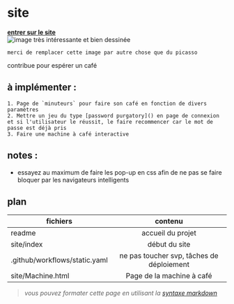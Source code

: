 # site  

**[entrer sur le site](site/index.html)**  
![image très intéressante et bien dessinée](site/ressources/favicon/android-icon-192x192.png "titre")  
```
merci de remplacer cette image par autre chose que du picasso
```
contribue pour espérer un café  

## à implémenter : 
	1. Page de `minuteurs` pour faire son café en fonction de divers paramètres  
	2. Mettre un jeu du type [password purgatory]() en page de connexion et si l'utilisateur le réussit, le faire recommencer car le mot de passe est déjà pris 
	3. Faire une machine à café interactive
  
## notes :
* essayez au maximum de faire les pop-up en css afin de ne pas se faire bloquer par les navigateurs intelligents

## plan  

| fichiers  | contenu |
| ------------- |:-------------:|
| readme     | accueil du projet     |
| site/index      | début du site     |
| .github/workflows/static.yaml      | ne pas toucher svp, tâches de déploiement     |
| site/Machine.html | Page de la machine à café |


>_vous pouvez formater cette page en utilisant la [syntaxe markdown](https://markdownlivepreview.com/)_
